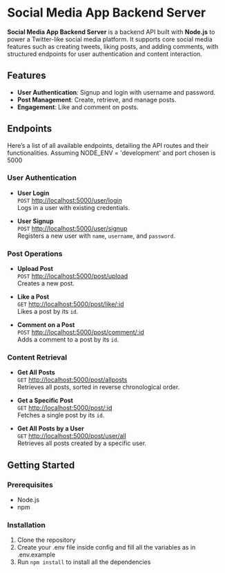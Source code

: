 # Social Media App Backend Server

**Social Media App Backend Server** is a backend API built with **Node.js** to power a Twitter-like social media platform. It supports core social media features such as creating tweets, liking posts, and adding comments, with structured endpoints for user authentication and content interaction.

## Features
- **User Authentication**: Signup and login with username and password.
- **Post Management**: Create, retrieve, and manage posts.
- **Engagement**: Like and comment on posts.


## Endpoints

Here’s a list of all available endpoints, detailing the API routes and their functionalities.
Assuming NODE_ENV = 'development' and port chosen is 5000
### User Authentication
- **User Login**  
  `POST` [http://localhost:5000/user/login](http://localhost:5000/user/login)  
  Logs in a user with existing credentials.

- **User Signup**  
  `POST` [http://localhost:5000/user/signup](http://localhost:5000/user/signup)  
  Registers a new user with `name`, `username`, and `password`.

### Post Operations
- **Upload Post**  
  `POST` [http://localhost:5000/post/upload](http://localhost:5000/post/upload)  
  Creates a new post.

- **Like a Post**  
  `GET` [http://localhost:5000/post/like/:id](http://localhost:5000/post/like/:id)  
  Likes a post by its `id`.

- **Comment on a Post**  
  `POST` [http://localhost:5000/post/comment/:id](http://localhost:5000/post/comment/:id)  
  Adds a comment to a post by its `id`.

### Content Retrieval
- **Get All Posts**  
  `GET` [http://localhost:5000/post/allposts](http://localhost:5000/post/allposts)  
  Retrieves all posts, sorted in reverse chronological order.

- **Get a Specific Post**  
  `GET` [http://localhost:5000/post/:id](http://localhost:5000/post/:id)  
  Fetches a single post by its `id`.

- **Get All Posts by a User**  
  `GET` [http://localhost:5000/post/user/all](http://localhost:5000/post/user/all)  
  Retrieves all posts created by a specific user.

## Getting Started

### Prerequisites
- Node.js
- npm

### Installation
1. Clone the repository
2. Create your .env file inside config and fill all the variables as in .env.example
3. Run `npm install` to install all the dependencies
